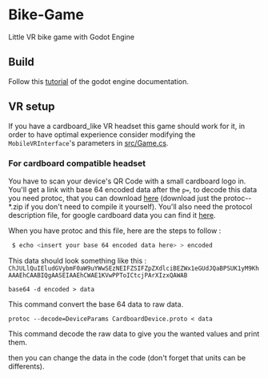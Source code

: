 # Bike-Game
Little VR bike game with Godot Engine

## Build
Follow this [tutorial](https://docs.godotengine.org/en/stable/getting_started/workflow/export/android_custom_build.html#doc-android-custom-build) of the godot engine documentation.

## VR setup
If you have a cardboard_like VR headset this game should work for it, in order to have optimal experience consider modifying the `MobileVRInterface`'s parameters in [src/Game.cs](https://github.com/Faymoon/Bike-Game/blob/master/src/Game.cs#L54).

### For cardboard compatible headset
You have to scan your device's QR Code with a small cardboard logo in. You'll get a link with base 64 encoded data after the `p=`, to decode this data you need protoc, that you can download [here](https://github.com/protocolbuffers/protobuf/releases) (download just the protoc-<version>-*.zip if you don't need to compile it yourself). 
You'll also need the protocol description file, for google cardboard data you can find it [here](https://github.com/google/wwgc/blob/master/www/CardboardDevice.proto).

When you have protoc and this file, here are the steps to follow :
```bash
 $ echo <insert your base 64 encoded data here> > encoded
```
This data should look something like this : `ChJULlQuIEludGVybmF0aW9uYWwSEzNEIFZSIFZpZXdlciBEZWx1eGUdJQaBPSUK1yM9KhAAAEhCAABIQgAASEIAAEhCWAE1KVwPPToICtcjPArXIzxQAWAB`
```
base64 -d encoded > data
```
This command convert the base 64 data to raw data.
```
protoc --decode=DeviceParams CardboardDevice.proto < data
```
This command decode the raw data to give you the wanted values and print them.

then you can change the data in the code (don't forget that units can be differents).
